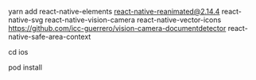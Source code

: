 yarn add react-native-elements react-native-reanimated@2.14.4 react-native-svg react-native-vision-camera react-native-vector-icons https://github.com/icc-guerrero/vision-camera-documentdetector react-native-safe-area-context

cd ios

pod install

